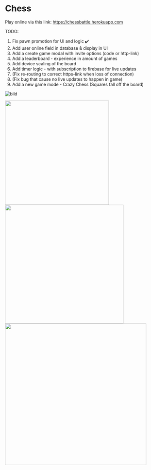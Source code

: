 # Chess

Play online via this link: https://chessbattle.herokuapp.com

TODO:

1. Fix pawn promotion for UI and logic ✔️
2. Add user online field in database & display in UI
3. Add a create game modal with invite options (code or http-link)
4. Add a leaderboard - experience in amount of games
5. Add device scaling of the board
6. Add timer logic - with subscription to firebase for live updates
7. (Fix re-routing to correct https-link when loss of connection)
8. (Fix bug that cause no live updates to happen in game)
9. Add a new game mode - Crazy Chess (Squares fall off the board)

![bild](https://user-images.githubusercontent.com/42782387/134075059-34b31eac-2c56-4468-8585-f90f7980e200.png)

<p float="left">
<img src="https://user-images.githubusercontent.com/42782387/134075012-e344be22-49fc-4d95-aed9-8b064a79909a.png" width="342" />
  <img src="https://user-images.githubusercontent.com/42782387/134074848-bc23ccf3-c178-4333-b256-6e02fc0b4898.png" width="390" />
  <img src="https://user-images.githubusercontent.com/42782387/134074992-e7e3917c-96cf-4ef8-8fd6-145501b22711.png" width="465" /> 
</p>

<!-- ![bild](https://user-images.githubusercontent.com/42782387/134074848-bc23ccf3-c178-4333-b256-6e02fc0b4898.png)

![bild](https://user-images.githubusercontent.com/42782387/134074992-e7e3917c-96cf-4ef8-8fd6-145501b22711.png)

![bild](https://user-images.githubusercontent.com/42782387/134075012-e344be22-49fc-4d95-aed9-8b064a79909a.png) -->
